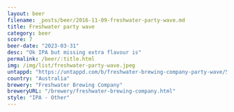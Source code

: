 ```yaml
---
layout: beer
filename: _posts/beer/2016-11-09-freshwater-party-wave.md
title: Freshwater party wave
category: beer
score: 7
beer-date: "2023-03-31"
desc: "Ok IPA but missing extra flavour is"
permalink: /beer/:title.html
img: /img/list/freshwater-party-wave.jpeg
untappd: "https://untappd.com/b/freshwater-brewing-company-party-wave/5141120"
country: "Australia"
brewery: "Freshwater Brewing Company"
breweryURL: "/brewery/freshwater-brewing-company.html"
style: "IPA - Other"
---
```

